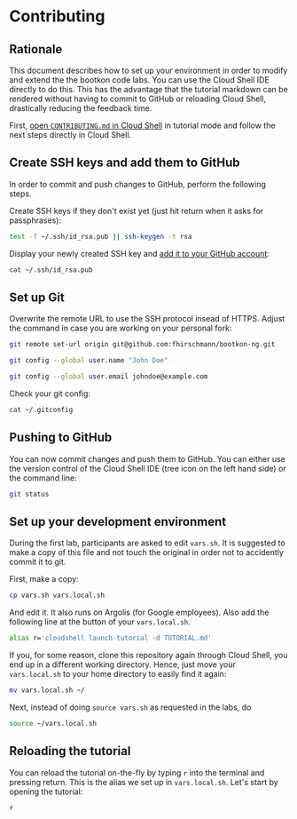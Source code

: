 # Contributing

## Rationale

This document describes how to set up your environment in order to modify and extend the the bootkon code labs. You can use the Cloud Shell IDE directly to do this. This has the advantage that the tutorial markdown can be rendered without having to commit to GitHub or reloading Cloud Shell, drastically reducing the feedback time.

First, [open `CONTRIBUTING.md` in Cloud Shell](https://console.cloud.google.com/cloudshell/open?git_repo=https://github.com/fhirschmann/bootkon-ng&page=editor&tutorial=CONTRIBUTING.md&show=ide&cloudshell_workspace=) in tutorial mode and follow the next steps directly in Cloud Shell.

## Create SSH keys and add them to GitHub

In order to commit and push changes to GitHub, perform the following steps.

Create SSH keys if they don't exist yet (just hit return when it asks for passphrases):
```bash
test -f ~/.ssh/id_rsa.pub || ssh-keygen -t rsa
```

Display your newly created SSH key and [add it to your GitHub account](https://github.com/settings/keys):
```bash
cat ~/.ssh/id_rsa.pub
```

## Set up Git

Overwrite the remote URL to use the SSH protocol insead of HTTPS. Adjust the command in case you are working on your personal fork:
```bash
git remote set-url origin git@github.com:fhirschmann/bootkon-ng.git
```

```bash
git config --global user.name "John Doe"
```
```bash
git config --global user.email johndoe@example.com  
```

Check your git config:
```bash
cat ~/.gitconfig
```

## Pushing to GitHub

You can now commit changes and push them to GitHub. You can either use the version control of the Cloud Shell IDE (tree icon on the left hand side) or the command line:

```bash
git status
```

## Set up your development environment

During the first lab, participants are asked to edit `vars.sh`. It is suggested to make a copy of this file and not touch the original in order not to accidently commit it to git.

First, make a copy:
```bash
cp vars.sh vars.local.sh
```

And <walkthrough-editor-open-file filePath="vars.local.sh">edit it</walkthrough-editor-open-file>. It also runs on Argolis (for Google employees).
Also add the following line at the button of your `vars.local.sh`.

```bash
alias r='cloudshell launch-tutorial -d TUTORIAL.md'
```

If you, for some reason, clone this repository again through Cloud Shell, you end up in a different working directory. Hence, just move your `vars.local.sh` to your home directory to easily find it again:
```bash
mv vars.local.sh ~/
```

Next, instead of doing `source vars.sh` as requested in the labs, do
```bash
source ~/vars.local.sh
```

## Reloading the tutorial

You can reload the tutorial on-the-fly by typing `r` into the terminal and pressing return. This is the alias we set up in `vars.local.sh`. Let's start by opening the tutorial:
```bash
r
```